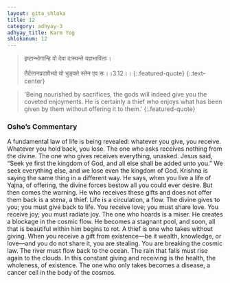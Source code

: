```yaml
---
layout: gita_shloka
title: 12
category: adhyay-3
adhyay_title: Karm Yog
shlokanum: 12
---
```


> इष्टान्भोगान्हि वो देवा दास्यन्ते यज्ञभाविताः।<br><br>तैर्दत्तानप्रदायैभ्यो यो भुङ्क्ते स्तेन एव सः।।3.12।।
{:.featured-quote}
{:.text-center}

> 'Being nourished by sacrifices, the gods will indeed give you the coveted enjoyments. He is certainly a thief who enjoys what has been given by them without offering it to them.'
{:.featured-quote}

### Osho’s Commentary
A fundamental law of life is being revealed: whatever you give, you receive. Whatever you hold back, you lose. The one who asks receives nothing from the divine. The one who gives receives everything, unasked.
Jesus said, “Seek ye first the kingdom of God, and all else shall be added unto you.” We seek everything else, and we lose even the kingdom of God. Krishna is saying the same thing in a different way. He says, when you live a life of Yajna, of offering, the divine forces bestow all you could ever desire.
But then comes the warning. He who receives these gifts and does not offer them back is a stena, a thief.
Life is a circulation, a flow. The divine gives to you; you must give back to life. You receive love; you must share love. You receive joy; you must radiate joy. The one who hoards is a miser. He creates a blockage in the cosmic flow. He becomes a stagnant pool, and soon, all that is beautiful within him begins to rot.
A thief is one who takes without giving. When you receive a gift from existence—be it wealth, knowledge, or love—and you do not share it, you are stealing. You are breaking the cosmic law. The river must flow back to the ocean. The rain that falls must rise again to the clouds. In this constant giving and receiving is the health, the wholeness, of existence. The one who only takes becomes a disease, a cancer cell in the body of the cosmos.
